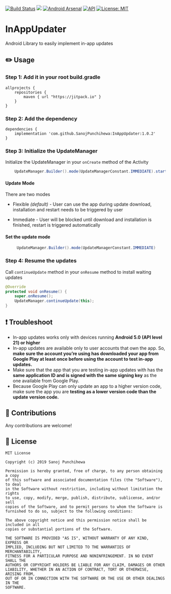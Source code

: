 [![Build Status](https://travis-ci.com/SanojPunchihewa/InAppUpdater.svg?branch=master)](https://travis-ci.com/SanojPunchihewa/InAppUpdater)
[![](https://jitpack.io/v/SanojPunchihewa/InAppUpdater.svg)](https://jitpack.io/#SanojPunchihewa/InAppUpdater)
[![Android Arsenal]( https://img.shields.io/badge/Android%20Arsenal-In%20App%20Updater-green.svg?style=flat )]( https://android-arsenal.com/details/1/7774)
[![API](https://img.shields.io/badge/API-21%2B-brightgreen.svg?style=flat)](https://android-arsenal.com/api?level=21)
[![License: MIT](https://img.shields.io/badge/License-MIT-blue.svg)](https://github.com/SanojPunchihewa/InAppUpdater/blob/master/LICENSE)

# InAppUpdater
Android Library to easily implement in-app updates

## :pencil2: Usage

### Step 1: Add it in your root build.gradle
```Gradle
allprojects {
    repositories {
        maven { url "https://jitpack.io" }
    }
}
```
### Step 2: Add the dependency
```Gradle
dependencies {
    implementation 'com.github.SanojPunchihewa:InAppUpdater:1.0.2'
}
```

### Step 3: Initialize the UpdateManager
Initialize the UpdateManager in your `onCreate` method of the Activity
```java
    UpdateManager.Builder().mode(UpdateManagerConstant.IMMEDIATE).start(this);
```

#### Update Mode
There are two modes
* Flexible *(default)* - User can use the app during update download, installation and restart needs to be triggered by user

* Immediate - User will be blocked until download and installation is finished, restart is triggered automatically


#### Set the update mode
```java
     UpdateManager.Builder().mode(UpdateManagerConstant.IMMEDIATE)
```

### Step 4: Resume the updates
Call `continueUpdate` method in your `onResume` method to install waiting updates
```java
@Override
protected void onResume() {
    super.onResume();
    UpdateManager.continueUpdate(this);
}
```
## :exclamation: Troubleshoot
- In-app updates works only with devices running **Android 5.0 (API level 21) or higher**
- In-app updates are available only to user accounts that own the app. So, **make sure the account you’re using has downloaded your app from Google Play at least once before using the account to test in-app updates.**
- Make sure that the app that you are testing in-app updates with has the **same application ID and is signed with the same signing key** as the one available from Google Play.
- Because Google Play can only update an app to a higher version code, make sure the app you are **testing as a lower version code than the update version code.**

## :open_hands: Contributions
Any contributions are welcome!

## :page_facing_up: License
```
MIT License

Copyright (c) 2019 Sanoj Punchihewa

Permission is hereby granted, free of charge, to any person obtaining a copy
of this software and associated documentation files (the "Software"), to deal
in the Software without restriction, including without limitation the rights
to use, copy, modify, merge, publish, distribute, sublicense, and/or sell
copies of the Software, and to permit persons to whom the Software is
furnished to do so, subject to the following conditions:

The above copyright notice and this permission notice shall be included in all
copies or substantial portions of the Software.

THE SOFTWARE IS PROVIDED "AS IS", WITHOUT WARRANTY OF ANY KIND, EXPRESS OR
IMPLIED, INCLUDING BUT NOT LIMITED TO THE WARRANTIES OF MERCHANTABILITY,
FITNESS FOR A PARTICULAR PURPOSE AND NONINFRINGEMENT. IN NO EVENT SHALL THE
AUTHORS OR COPYRIGHT HOLDERS BE LIABLE FOR ANY CLAIM, DAMAGES OR OTHER
LIABILITY, WHETHER IN AN ACTION OF CONTRACT, TORT OR OTHERWISE, ARISING FROM,
OUT OF OR IN CONNECTION WITH THE SOFTWARE OR THE USE OR OTHER DEALINGS IN THE
SOFTWARE.
```
